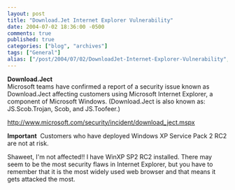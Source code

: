 ```yaml
---
layout: post
title: "Download.Jet Internet Explorer Vulnerability"
date: 2004-07-02 18:36:00 -0500
comments: true
published: true
categories: ["blog", "archives"]
tags: ["General"]
alias: ["/post/2004/07/02/DownloadJet-Internet-Explorer-Vulnerability", "/post/2004/07/02/downloadjet-internet-explorer-vulnerability"]
---
```

<!-- more -->
<P><STRONG>Download.Ject</STRONG><BR>Microsoft teams have confirmed a report of a security issue known as Download.Ject affecting customers using Microsoft Internet Explorer, a component of Microsoft Windows. (Download.Ject is also known as: JS.Scob.Trojan, Scob, and JS.Toofeer.)</P>
<P><A href="http://www.microsoft.com/security/incident/download_ject.mspx">http://www.microsoft.com/security/incident/download_ject.mspx</A></P>
<P><B>Important</B> &nbsp;Customers who have deployed Windows XP Service Pack 2 RC2 are not at risk.</P>
<P>
<P></P>
<P>Shaweet, I'm not affected!! I have WinXP SP2 RC2 installed. There may seem to be the most security flaws in Internet Explorer, but you have to remember that it is the most widely used web browser and that means it gets attacked the most.</P>
